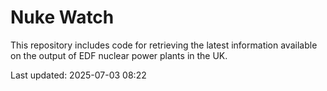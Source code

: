 # Nuke Watch

This repository includes code for retrieving the latest information available on the output of EDF nuclear power plants in the UK.

Last updated: 2025-07-03 08:22